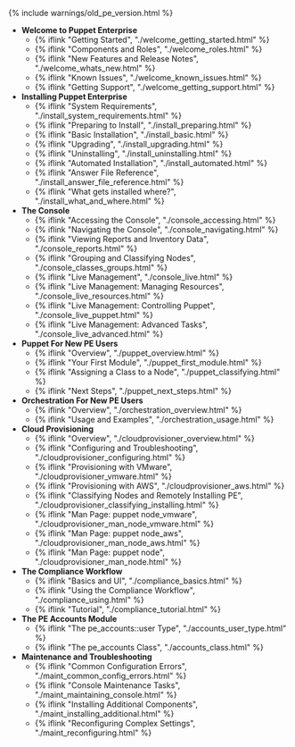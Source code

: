 {% include warnings/old_pe_version.html %}


<ul>
  <li><strong>Welcome to Puppet Enterprise</strong> <!-- welcome -->
    <ul>
      <li>{% iflink "Getting Started", "./welcome_getting_started.html" %}</li>
      <li>{% iflink "Components and Roles", "./welcome_roles.html" %}</li>
      <li>{% iflink "New Features and Release Notes", "./welcome_whats_new.html" %}</li>
      <li>{% iflink "Known Issues", "./welcome_known_issues.html" %}</li>
      <li>{% iflink "Getting Support", "./welcome_getting_support.html" %}</li>
    </ul>
  </li>
  <li><strong>Installing Puppet Enterprise</strong> <!-- install -->
    <ul>
      <li>{% iflink "System Requirements", "./install_system_requirements.html" %}</li>
      <li>{% iflink "Preparing to Install", "./install_preparing.html" %}</li>
      <li>{% iflink "Basic Installation", "./install_basic.html" %}</li>
      <li>{% iflink "Upgrading", "./install_upgrading.html" %}</li>
      <li>{% iflink "Uninstalling", "./install_uninstalling.html" %}</li>
      <li>{% iflink "Automated Installation", "./install_automated.html" %}</li>
      <li>{% iflink "Answer File Reference", "./install_answer_file_reference.html" %}</li>
      <li>{% iflink "What gets installed where?", "./install_what_and_where.html" %}</li>
    </ul>
  </li>
  <li><strong>The Console</strong> <!-- console -->
    <ul>
      <li>{% iflink "Accessing the Console", "./console_accessing.html" %}</li>
      <li>{% iflink "Navigating the Console", "./console_navigating.html" %}</li>
      <li>{% iflink "Viewing Reports and Inventory Data", "./console_reports.html" %}</li>
      <li>{% iflink "Grouping and Classifying Nodes", "./console_classes_groups.html" %}</li>
      <li>{% iflink "Live Management", "./console_live.html" %}</li>
      <li>{% iflink "Live Management: Managing Resources", "./console_live_resources.html" %}</li>
      <li>{% iflink "Live Management: Controlling Puppet", "./console_live_puppet.html" %}</li>
      <li>{% iflink "Live Management: Advanced Tasks", "./console_live_advanced.html" %}</li>
    </ul>
  </li>
  <li><strong>Puppet For New PE Users</strong> <!-- puppet -->
    <ul>
      <li>{% iflink "Overview", "./puppet_overview.html" %}</li>
      <li>{% iflink "Your First Module", "./puppet_first_module.html" %}</li>
      <li>{% iflink "Assigning a Class to a Node", "./puppet_classifying.html" %}</li>
      <li>{% iflink "Next Steps", "./puppet_next_steps.html" %}</li>
    </ul>
  </li>
  <li><strong>Orchestration For New PE Users</strong> <!-- orchestration -->
    <ul>
      <li>{% iflink "Overview", "./orchestration_overview.html" %}</li>
      <li>{% iflink "Usage and Examples", "./orchestration_usage.html" %}</li>
    </ul>
  </li>
  <li><strong>Cloud Provisioning</strong> <!-- cloudprovisioner -->
    <ul>
      <li>{% iflink "Overview", "./cloudprovisioner_overview.html" %}</li>
      <li>{% iflink "Configuring and Troubleshooting", "./cloudprovisioner_configuring.html" %}</li>
      <li>{% iflink "Provisioning with VMware", "./cloudprovisioner_vmware.html" %}</li>
      <li>{% iflink "Provisioning with AWS", "./cloudprovisioner_aws.html" %}</li>
      <li>{% iflink "Classifying Nodes and Remotely Installing PE", "./cloudprovisioner_classifying_installing.html" %}</li>
      <li>{% iflink "Man Page: puppet node_vmware", "./cloudprovisioner_man_node_vmware.html" %}</li>
      <li>{% iflink "Man Page: puppet node_aws", "./cloudprovisioner_man_node_aws.html" %}</li>
      <li>{% iflink "Man Page: puppet node", "./cloudprovisioner_man_node.html" %}</li>
    </ul>
  </li>
  <li><strong>The Compliance Workflow</strong> <!-- compliance -->
    <ul>
      <li>{% iflink "Basics and UI", "./compliance_basics.html" %}</li>
      <li>{% iflink "Using the Compliance Workflow", "./compliance_using.html" %}</li>
      <li>{% iflink "Tutorial", "./compliance_tutorial.html" %}</li>
    </ul>
  </li>
  <li><strong>The PE Accounts Module</strong> <!-- accounts -->
    <ul>
      <li>{% iflink "The pe_accounts::user Type", "./accounts_user_type.html" %}</li>
      <li>{% iflink "The pe_accounts Class", "./accounts_class.html" %}</li>
    </ul>
  </li>
  <li><strong>Maintenance and Troubleshooting</strong> <!-- maint -->
    <ul>
      <li>{% iflink "Common Configuration Errors", "./maint_common_config_errors.html" %}</li>
      <li>{% iflink "Console Maintenance Tasks", "./maint_maintaining_console.html" %}</li>
      <li>{% iflink "Installing Additional Components", "./maint_installing_additional.html" %}</li>
      <li>{% iflink "Reconfiguring Complex Settings", "./maint_reconfiguring.html" %}</li>
    </ul>
  </li>
</ul>
